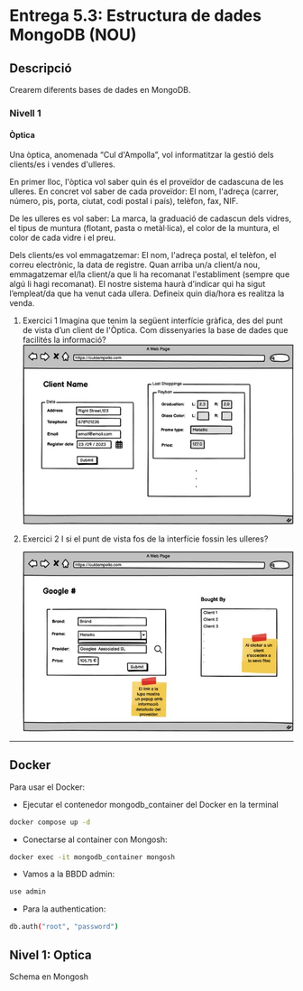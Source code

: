 # Entrega 5.3: Estructura de dades MongoDB (NOU)

## Descripció

Crearem diferents bases de dades en MongoDB.

### Nivell 1

#### Òptica

Una òptica, anomenada “Cul d'Ampolla”, vol informatitzar la gestió dels clients/es i vendes d'ulleres.

En primer lloc, l'òptica vol saber quin és el proveïdor de cadascuna de les ulleres. En concret vol saber de cada proveïdor: El nom, l'adreça (carrer, número, pis, porta, ciutat, codi postal i país), telèfon, fax, NIF.

De les ulleres es vol saber: La marca, la graduació de cadascun dels vidres, el tipus de muntura (flotant, pasta o metàl·lica), el color de la muntura, el color de cada vidre i el preu.

Dels clients/es vol emmagatzemar: El nom, l'adreça postal, el telèfon, el correu electrònic, la data de registre.
Quan arriba un/a client/a nou, emmagatzemar el/la client/a que li ha recomanat l'establiment (sempre que algú li hagi recomanat).
El nostre sistema haurà d’indicar qui ha sigut l’empleat/da que ha venut cada ullera. Defineix quin dia/hora es realitza la venda.

1. Exercici 1
   Imagina que tenim la següent interfície gràfica, des del punt de vista d’un client de l'Òptica. Com dissenyaries la base de dades que facilités la informació?
   ![ejercicio1](/img/culdampolla1.jpg)

2. Exercici 2
   I si el punt de vista fos de la interfície fossin les ulleres?

   ![ejercicio2](/img/culdampolla2.jpg)

<hr>

## Docker

Para usar el Docker:

- Ejecutar el contenedor mongodb_container del Docker en la terminal

```sh
docker compose up -d
```

- Conectarse al container con Mongosh:

```sh
docker exec -it mongodb_container mongosh
```

- Vamos a la BBDD admin:

```sh
use admin
```

- Para la authentication:

```sh
db.auth("root", "password")
```

## Nivel 1: Optica

Schema en Mongosh
